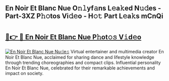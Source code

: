 ## En Noir Et Blanc Nue O𝚗𝚕yf𝚊ns L𝚎a𝚔ed N𝚞𝚍es - Part-3XZ P𝚑𝚘tos Vi𝚍𝚎o - H𝚘𝚝 Part L𝚎a𝚔s mCnQi

# <h2><a href="http://kf5f9z.oniu.top/?m=En+Noir+Et+Blanc+Nue">🔗👉 🔴 En Noir Et Blanc Nue P𝚑ot𝚘𝚜 V𝚒d𝚎o</a></h2>

[![En Noir Et Blanc Nue Nu𝚍e𝚜](https://i.imgur.com/0qMVB7G.gif)](http://kf5f9z.oniu.top/?m=En+Noir+Et+Blanc+Nue)
Virtual entertainer and multimedia creator En Noir Et Blanc Nue, acclaimed for sharing dance and lifestyle knowledge through trending choreographies and compact clips. Influential personality En Noir Et Blanc Nue, celebrated for their remarkable achievements and impact on society.  

